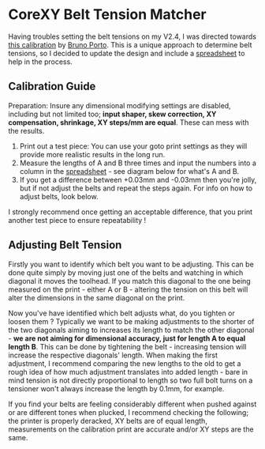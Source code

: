 # CoreXY Belt Tension Matcher #

  Having troubles setting the belt tensions on my V2.4, I was directed towards [this calibration](https://www.thingiverse.com/thing:3306430) by [Bruno Porto](https://www.thingiverse.com/brunofporto/designs). This is a unique approach to determine belt tensions, so I decided to update the design and include a [spreadsheet](https://docs.google.com/spreadsheets/d/1BWog34xtos486wBbUxp6j-8tu1slfoWe9iSom6ZJ-I0/edit?usp=sharing) to help in the process.
 
## Calibration Guide ##

 Preparation: Insure any dimensional modifying settings are disabled, including but not limited too; **input shaper, skew correction, XY compensation, shrinkage, XY steps/mm are equal**. These can mess with the results.

1. Print out a test piece: You can use your goto print settings as they will provide more realistic results in the long run.
2. Measure the lengths of A and B three times and input the numbers into a column in the [spreadsheet](https://docs.google.com/spreadsheets/d/1BWog34xtos486wBbUxp6j-8tu1slfoWe9iSom6ZJ-I0/edit?usp=sharing) - see diagram below for what's A and B.
3. If you get a difference between +0.03mm and -0.03mm then you're jolly, but if not adjust the belts and repeat the steps again. For info on how to adjust belts, look below.

I strongly recommend once getting an acceptable difference, that you print another test piece to ensure repeatability !
 
## Adjusting Belt Tension ##

Firstly you want to identify which belt you want to be adjusting. This can be done quite simply by moving just one of the belts and watching in which diagonal it moves the toolhead. If you match this diagonal to the one being measured on the print - either A or B -  altering the tension on this belt will alter the dimensions in the same diagonal on the print.

Now you've have identified which belt adjusts what, do you tighten or loosen them ? Typically we want to be making adjustments to the shorter of the two diagonals aiming to increases its length to match the other diagonal - **we are not aiming for dimensional accuracy, just for length A to equal length B**. This can be done by tightening the belt - increasing tension will increase the respective diagonals' length. When making the first adjustment, I recommend comparing the new lengths to the old to get a rough idea of how much adjustment translates into added length - bare in mind tension is not directly proportional to length so two full bolt turns on a tensioner won't always increase the length by 0.1mm, for example. 

If you find your belts are feeling considerably different when pushed against or are different tones when plucked, I recommend checking the following; the printer is properly deracked, XY belts are of equal length, measurements on the calibration print are accurate and/or XY steps are the same.
